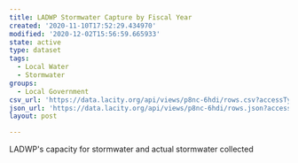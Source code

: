 ```yaml
---
title: LADWP Stormwater Capture by Fiscal Year
created: '2020-11-10T17:52:29.434970'
modified: '2020-12-02T15:56:59.665933'
state: active
type: dataset
tags:
  - Local Water
  - Stormwater
groups:
  - Local Government
csv_url: 'https://data.lacity.org/api/views/p8nc-6hdi/rows.csv?accessType=DOWNLOAD'
json_url: 'https://data.lacity.org/api/views/p8nc-6hdi/rows.json?accessType=DOWNLOAD'
layout: post

---
```

LADWP's capacity for stormwater and actual stormwater collected
